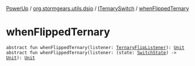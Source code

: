 [PowerUp](../../index.md) / [org.stormgears.utils.dsio](../index.md) / [ITernarySwitch](index.md) / [whenFlippedTernary](./when-flipped-ternary.md)

# whenFlippedTernary

`abstract fun whenFlippedTernary(listener: `[`TernaryFlipListener`](-ternary-flip-listener/index.md)`): `[`Unit`](https://kotlinlang.org/api/latest/jvm/stdlib/kotlin/-unit/index.html)
`abstract fun whenFlippedTernary(listener: (state: `[`SwitchState`](-switch-state/index.md)`) -> `[`Unit`](https://kotlinlang.org/api/latest/jvm/stdlib/kotlin/-unit/index.html)`): `[`Unit`](https://kotlinlang.org/api/latest/jvm/stdlib/kotlin/-unit/index.html)
